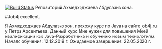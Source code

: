 [![Build Status](https://travis-ci.org/aakhmedkhodzhaev/job4j.svg?branch=master)](https://travis-ci.org/aakhmedkhodzhaev/job4j)
Репозиторий Ахмедходжаева Абдулазиз хона.

#Job4j excellent.

Я Ахмедходжаев Абдулазиз хон, прохожу курс по Java на сайте [job4j.ru](https://job4j.ru) у Петра Арсентьева.
Данный курс Мне нужен для повышения Моей квалификации как Java-Разработчика и обучению новым технологиям.
Начало обучения: 12.12.2019 г.
Ожидаемое завершение: 22.05.2020 г.